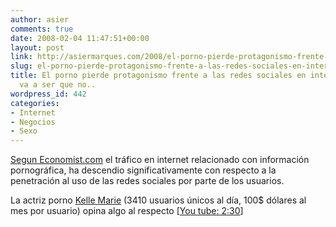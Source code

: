 ```yaml
---
author: asier
comments: true
date: 2008-02-04 11:47:51+00:00
layout: post
link: http://asiermarques.com/2008/el-porno-pierde-protagonismo-frente-a-las-redes-sociales-en-internet-pues-va-a-ser-que-no/
slug: el-porno-pierde-protagonismo-frente-a-las-redes-sociales-en-internet-pues-va-a-ser-que-no
title: El porno pierde protagonismo frente a las redes sociales en internet? Pues
  va a ser que no..
wordpress_id: 442
categories:
- Internet
- Negocios
- Sexo
---
```


[Segun Economist.com](http://www.economist.com/displayStory.cfm?story_id=9040354) el tráfico en internet relacionado con información pornográfica, ha descendio significativamente con respecto a la penetración al uso de las redes sociales por parte de los usuarios.

La actriz porno [Kelle Marie](http://kellemarie.com/join.html) (3410 usuarios únicos al día, 100$ dólares al mes por usuario) opina algo al respecto [[You tube: 2:30](http://www.youtube.com/watch?v=QOFTQpNhsWE)]



